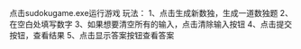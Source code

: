 点击sudokugame.exe运行游戏 玩法： 
1、点击生成新数独，生成一道数独题 
2、在空白处填写数字 
3、如果想要清空所有的输入，点击清除输入按钮 
4、点击提交按钮，查看结果 
5、点击显示答案按钮查看答案
